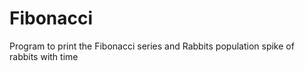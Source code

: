 # Fibonacci
Program to print the Fibonacci series and Rabbits  population spike  of rabbits with time
